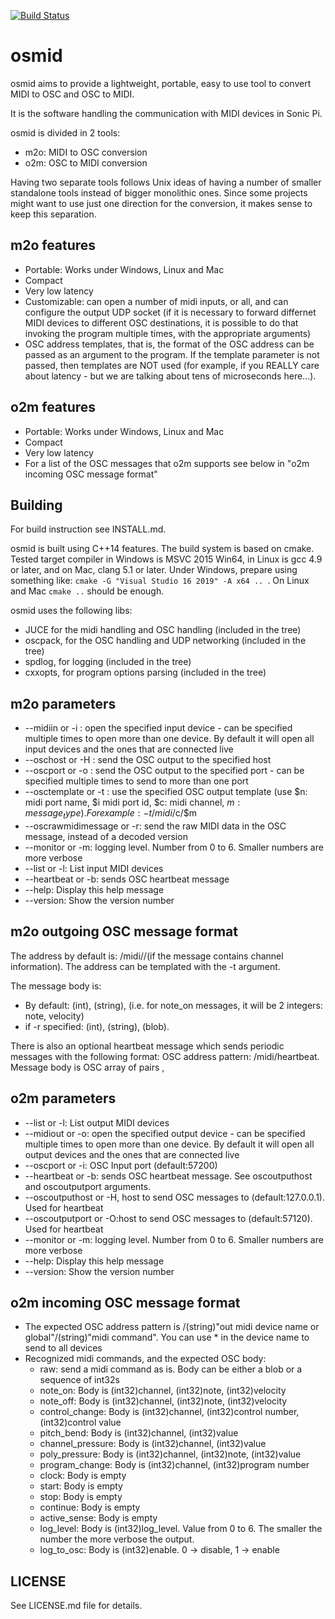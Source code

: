 [![Build Status](https://travis-ci.org/llloret/osmid.svg?branch=master)](https://travis-ci.org/llloret/osmid)

# osmid
osmid aims to provide a lightweight, portable, easy to use tool to convert MIDI to OSC and OSC to MIDI.

It is the software handling the communication with MIDI devices in Sonic Pi.

osmid is divided in 2 tools:
* m2o: MIDI to OSC conversion
* o2m: OSC to MIDI conversion

Having two separate tools follows Unix ideas of having a number of smaller standalone tools instead of bigger monolithic ones. Since some projects might want to use just one direction for the conversion, it makes sense to keep this separation.

## m2o features
* Portable: Works under Windows, Linux and Mac
* Compact
* Very low latency
* Customizable: can open a number of midi inputs, or all, and can configure the output UDP socket (if it is necessary to forward differnet MIDI devices to different OSC destinations, it is possible to do that invoking the program multiple times, with the appropriate arguments)
* OSC address templates, that is, the format of the OSC address can be passed as an argument to the program. If the template parameter is not passed, then templates are NOT used (for example, if you REALLY care about latency - but we are talking about tens of microseconds here...).


## o2m features
* Portable: Works under Windows, Linux and Mac
* Compact
* Very low latency
* For a list of the OSC messages that o2m supports see below in "o2m incoming OSC message format"

## Building
For build instruction see INSTALL.md.

osmid is built using C++14 features. The build system is based on cmake. Tested target compiler in Windows is MSVC 2015 Win64, in Linux is gcc 4.9 or later, and on Mac, clang 5.1
or later. Under Windows, prepare using something like: `cmake -G "Visual Studio 16 2019" -A x64 .. `. On Linux and Mac `cmake ..` should be enough.

osmid uses the following libs:
* JUCE for the midi handling and OSC handling (included in the tree)
* oscpack, for the OSC handling and UDP networking (included in the tree)
* spdlog, for logging (included in the tree)
* cxxopts, for program options parsing (included in the tree)



## m2o parameters
* --midiin or -i <MIDI Input device>: open the specified input device - can be specified multiple times to open more than one device. By default it will open all input devices and the ones that are connected live
* --oschost or -H <hostname or IP address>: send the OSC output to the specified host
* --oscport or -o <UDP port number>: send the OSC output to the specified port - can be specified multiple times to send to more than one port
* --osctemplate or -t <OSC template>: use the specified OSC output template (use $n: midi port name, $i midi port id, $c: midi channel, $m: message_type). For example: -t /midi/$c/$m
* --oscrawmidimessage or -r: send the raw MIDI data in the OSC message, instead of a decoded version
* --monitor or -m: logging level. Number from 0 to 6. Smaller numbers are more verbose
* --list or -l: List input MIDI devices
* --heartbeat or -b: sends OSC heartbeat message
* --help: Display this help message
* --version: Show the version number

## m2o outgoing OSC message format
The address by default is: /midi/<port id>/<channel>(if the message contains channel information).
The address can be templated with the -t argument.

The message body is:
* By default: (int)<port id>, (string)<port name>, <decoded message data>(i.e. for note_on messages, it will be 2 integers: note, velocity)
* if -r specified: (int)<port id>, (string)<port name>, (blob)<raw midi data>.


There is also an optional heartbeat message which sends periodic messages with the following format:
OSC address pattern: /midi/heartbeat. Message body is OSC array of pairs <midi device id>, <midi device name>


## o2m parameters
* --list or -l: List output MIDI devices
* --midiout or -o: open the specified output device - can be specified multiple times to open more than one device. By default it will open all output devices and the ones that are connected live
* --oscport or -i: OSC Input port (default:57200)
* --heartbeat or -b: sends OSC heartbeat message. See oscoutputhost and oscoutputport arguments.
* --oscoutputhost or -H, host to send OSC messages to (default:127.0.0.1). Used for heartbeat
* --oscoutputport or -O:host to send OSC messages to (default:57120). Used for heartbeat
* --monitor or -m: logging level. Number from 0 to 6. Smaller numbers are more verbose
* --help: Display this help message
* --version: Show the version number


## o2m incoming OSC message format
- The expected OSC address pattern is /(string)"out midi device name or global"/(string)"midi command".
  You can use * in the device name to send to all devices
- Recognized midi commands, and the expected OSC body:
	- raw: send a midi command as is. Body can be either a blob or a sequence of int32s
	- note_on: Body is (int32)channel, (int32)note, (int32)velocity
	- note_off: Body is (int32)channel, (int32)note, (int32)velocity
	- control_change: Body is (int32)channel, (int32)control number, (int32)control value
	- pitch_bend: Body is (int32)channel, (int32)value
	- channel_pressure: Body is (int32)channel, (int32)value
	- poly_pressure: Body is (int32)channel, (int32)note, (int32)value
	- program_change: Body is (int32)channel, (int32)program number
 	- clock: Body is empty
	- start: Body is empty
	- stop: Body is empty
	- continue: Body is empty
	- active_sense: Body is empty
	- log_level: Body is (int32)log_level. Value from 0 to 6. The smaller the number the more verbose the output.
	- log_to_osc: Body is (int32)enable. 0 -> disable, 1 -> enable


## LICENSE
See LICENSE.md file for details.
